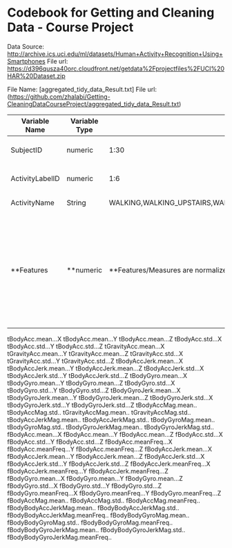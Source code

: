 Codebook for Getting and Cleaning Data - Course Project
=======================================================
Data Source: http://archive.ics.uci.edu/ml/datasets/Human+Activity+Recognition+Using+Smartphones 
File url: https://d396qusza40orc.cloudfront.net/getdata%2Fprojectfiles%2FUCI%20HAR%20Dataset.zip 

File Name: [aggregated_tidy_data_Result.txt]
File url: (https://github.com/zhalabi/Getting-CleaningDataCourseProject/aggregated_tidy_data_Result.txt)

Variable Name 		|Variable Type	|Values 		|Description
---------------		|-------------	|------------- 		|------------- 
SubjectID     		|numeric	|1:30	  	     	|Subject id integer number
ActivityLabelID		|numeric	|1:6			|Activity Label id integer number
ActivityName		|String		|WALKING,WALKING_UPSTAIRS,WALKING_DOWNSTAIRS,SITTINGSTANDING,LAYING	|Activity label string value
**Features		|**numeric	|**Features/Measures are normalized and bounded within [-1,1]|**Mean or standard deviation of the triaxial acceleration from the accelerometer (total acceleration) and the estimated body acceleration
tBodyAcc.mean...X
tBodyAcc.mean...Y
tBodyAcc.mean...Z
tBodyAcc.std...X
tBodyAcc.std...Y
tBodyAcc.std...Z
tGravityAcc.mean...X
tGravityAcc.mean...Y
tGravityAcc.mean...Z
tGravityAcc.std...X
tGravityAcc.std...Y
tGravityAcc.std...Z
tBodyAccJerk.mean...X
tBodyAccJerk.mean...Y
tBodyAccJerk.mean...Z
tBodyAccJerk.std...X
tBodyAccJerk.std...Y
tBodyAccJerk.std...Z
tBodyGyro.mean...X
tBodyGyro.mean...Y
tBodyGyro.mean...Z
tBodyGyro.std...X
tBodyGyro.std...Y
tBodyGyro.std...Z
tBodyGyroJerk.mean...X
tBodyGyroJerk.mean...Y
tBodyGyroJerk.mean...Z
tBodyGyroJerk.std...X
tBodyGyroJerk.std...Y
tBodyGyroJerk.std...Z
tBodyAccMag.mean..
tBodyAccMag.std..
tGravityAccMag.mean..
tGravityAccMag.std..
tBodyAccJerkMag.mean..
tBodyAccJerkMag.std..
tBodyGyroMag.mean..
tBodyGyroMag.std..
tBodyGyroJerkMag.mean..
tBodyGyroJerkMag.std..
fBodyAcc.mean...X
fBodyAcc.mean...Y
fBodyAcc.mean...Z
fBodyAcc.std...X
fBodyAcc.std...Y
fBodyAcc.std...Z
fBodyAcc.meanFreq...X
fBodyAcc.meanFreq...Y
fBodyAcc.meanFreq...Z
fBodyAccJerk.mean...X
fBodyAccJerk.mean...Y
fBodyAccJerk.mean...Z
fBodyAccJerk.std...X
fBodyAccJerk.std...Y
fBodyAccJerk.std...Z
fBodyAccJerk.meanFreq...X
fBodyAccJerk.meanFreq...Y
fBodyAccJerk.meanFreq...Z
fBodyGyro.mean...X
fBodyGyro.mean...Y
fBodyGyro.mean...Z
fBodyGyro.std...X
fBodyGyro.std...Y
fBodyGyro.std...Z
fBodyGyro.meanFreq...X
fBodyGyro.meanFreq...Y
fBodyGyro.meanFreq...Z
fBodyAccMag.mean..
fBodyAccMag.std..
fBodyAccMag.meanFreq..
fBodyBodyAccJerkMag.mean..
fBodyBodyAccJerkMag.std..
fBodyBodyAccJerkMag.meanFreq..
fBodyBodyGyroMag.mean..
fBodyBodyGyroMag.std..
fBodyBodyGyroMag.meanFreq..
fBodyBodyGyroJerkMag.mean..
fBodyBodyGyroJerkMag.std..
fBodyBodyGyroJerkMag.meanFreq..
 